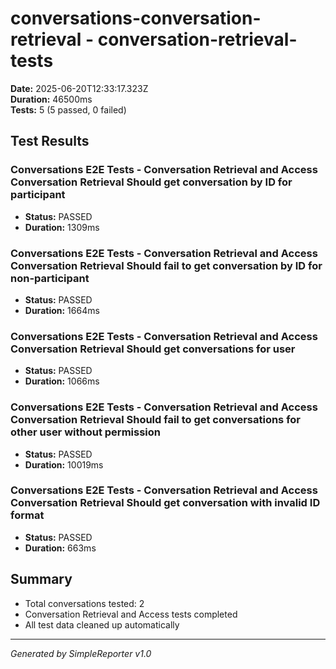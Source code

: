 # conversations-conversation-retrieval - conversation-retrieval-tests

**Date:** 2025-06-20T12:33:17.323Z  
**Duration:** 46500ms  
**Tests:** 5 (5 passed, 0 failed)

## Test Results


### Conversations E2E Tests - Conversation Retrieval and Access Conversation Retrieval Should get conversation by ID for participant
- **Status:** PASSED
- **Duration:** 1309ms



### Conversations E2E Tests - Conversation Retrieval and Access Conversation Retrieval Should fail to get conversation by ID for non-participant
- **Status:** PASSED
- **Duration:** 1664ms



### Conversations E2E Tests - Conversation Retrieval and Access Conversation Retrieval Should get conversations for user
- **Status:** PASSED
- **Duration:** 1066ms



### Conversations E2E Tests - Conversation Retrieval and Access Conversation Retrieval Should fail to get conversations for other user without permission
- **Status:** PASSED
- **Duration:** 10019ms



### Conversations E2E Tests - Conversation Retrieval and Access Conversation Retrieval Should get conversation with invalid ID format
- **Status:** PASSED
- **Duration:** 663ms



## Summary

- Total conversations tested: 2
- Conversation Retrieval and Access tests completed
- All test data cleaned up automatically

---
*Generated by SimpleReporter v1.0*
